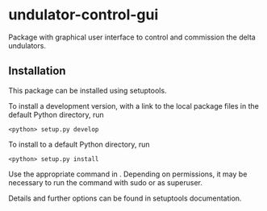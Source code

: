 # undulator-control-gui
Package with graphical user interface to control and commission the delta
undulators.

## Installation

This package can be installed using setuptools.

To install a development version, with a link to the local package files in the
default Python directory, run

    <python> setup.py develop

To install to a default Python directory, run

    <python> setup.py install

Use the appropriate command in <python>. Depending on permissions, it may be
necessary to run the command with sudo or as superuser.

Details and further options can be found in setuptools documentation.
